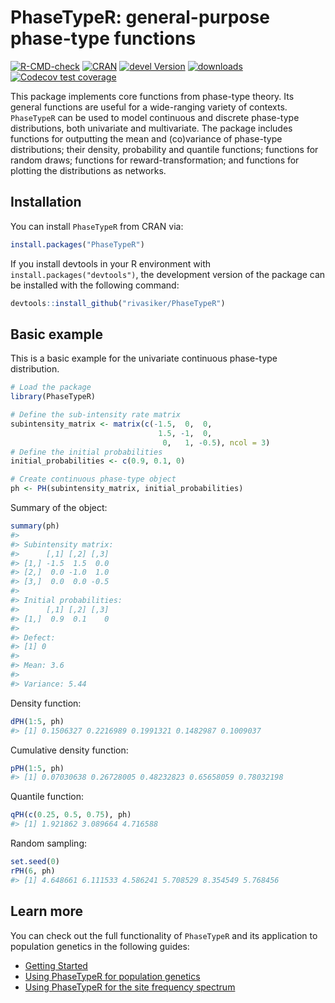 
<!-- README.md is generated from README.Rmd. Please edit that file -->

# PhaseTypeR: general-purpose phase-type functions

<!-- badges: start -->

[![R-CMD-check](https://github.com/rivasiker/PhaseTypeR/actions/workflows/check-standard.yaml/badge.svg)](https://github.com/rivasiker/PhaseTypeR/actions/workflows/check-standard.yaml)
[![CRAN](https://www.r-pkg.org/badges/version/PhaseTypeR)](https://CRAN.R-project.org/package=PhaseTypeR)
[![devel
Version](https://img.shields.io/badge/devel-1.0.2-brightgreen.svg)](https://github.com/rivasiker/PhaseTypeR)
[![downloads](https://cranlogs.r-pkg.org/badges/grand-total/PhaseTypeR)](https://CRAN.R-project.org/package=PhaseTypeR)
[![Codecov test
coverage](https://codecov.io/gh/rivasiker/PhaseTypeR/branch/master/graph/badge.svg)](https://app.codecov.io/gh/rivasiker/PhaseTypeR?branch=master)
<!-- badges: end -->

This package implements core functions from phase-type theory. Its
general functions are useful for a wide-ranging variety of contexts.
`PhaseTypeR` can be used to model continuous and discrete phase-type
distributions, both univariate and multivariate. The package includes
functions for outputting the mean and (co)variance of phase-type
distributions; their density, probability and quantile functions;
functions for random draws; functions for reward-transformation; and
functions for plotting the distributions as networks.

## Installation

You can install `PhaseTypeR` from CRAN via:

``` r
install.packages("PhaseTypeR")
```

If you install devtools in your R environment with
`install.packages("devtools")`, the development version of the package
can be installed with the following command:

``` r
devtools::install_github("rivasiker/PhaseTypeR")
```

## Basic example

This is a basic example for the univariate continuous phase-type
distribution.

``` r
# Load the package
library(PhaseTypeR)

# Define the sub-intensity rate matrix
subintensity_matrix <- matrix(c(-1.5,  0,  0,
                                 1.5, -1,  0,
                                  0,   1, -0.5), ncol = 3)
# Define the initial probabilities
initial_probabilities <- c(0.9, 0.1, 0)

# Create continuous phase-type object
ph <- PH(subintensity_matrix, initial_probabilities)
```

Summary of the object:

``` r
summary(ph)
#> 
#> Subintensity matrix:
#>      [,1] [,2] [,3]
#> [1,] -1.5  1.5  0.0
#> [2,]  0.0 -1.0  1.0
#> [3,]  0.0  0.0 -0.5
#> 
#> Initial probabilities:
#>      [,1] [,2] [,3]
#> [1,]  0.9  0.1    0
#> 
#> Defect:
#> [1] 0
#> 
#> Mean: 3.6
#> 
#> Variance: 5.44
```

Density function:

``` r
dPH(1:5, ph)
#> [1] 0.1506327 0.2216989 0.1991321 0.1482987 0.1009037
```

Cumulative density function:

``` r
pPH(1:5, ph)
#> [1] 0.07030638 0.26728005 0.48232823 0.65658059 0.78032198
```

Quantile function:

``` r
qPH(c(0.25, 0.5, 0.75), ph)
#> [1] 1.921862 3.089664 4.716588
```

Random sampling:

``` r
set.seed(0)
rPH(6, ph)
#> [1] 4.648661 6.111533 4.586241 5.708529 8.354549 5.768456
```

## Learn more

You can check out the full functionality of `PhaseTypeR` and its
application to population genetics in the following guides:

-   [Getting
    Started](https://rivasiker.github.io/PhaseTypeR/articles/PhaseTypeR.html)
-   [Using PhaseTypeR for population
    genetics](https://rivasiker.github.io/PhaseTypeR/articles/a2_pop_gen_iker.html)
-   [Using PhaseTypeR for the site frequency
    spectrum](https://rivasiker.github.io/PhaseTypeR/articles/a3_phasetypeR_SFS.html)
